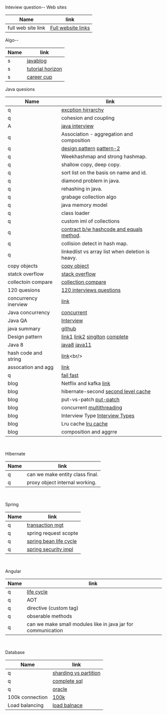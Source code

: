 Inteview question--
Web sites

Name | link |
------ | ------ |
full web site link| [Full website links](https://github.com/akshay0007/study/blob/master/websites.md) <br/>

Algo--

Name | link |
------ | ------ |
s| [javablog](https://java2blog.com/java-coding-interview-questions/) <br/>
s| [tutorial horizon](https://algorithms.tutorialhorizon.com/) <br/>
s| [career cup](https://www.careercup.com/page)

Java quesions

Name | link |
------ | ------ |
q|[excption hirrarchy](https://www.geeksforgeeks.org/exception-handling-with-method-overriding-in-java/)
q|cohesion and coupling
A|[java interview](https://www.youtube.com/c/DefogTech/playlists)
q|Association - aggregation and composition<br/>
q| [design pattern](https://www.javatpoint.com/command-pattern) [pattern-2](https://www.journaldev.com/1562/flyweight-design-pattern-java)
q|Weekhashmap and strong hashmap.<br/>
q|shallow copy, deep copy.<br/>
q|sort list on the basis on name and id.<br/>
q|diamond problem in java.<br/>
q|rehashing in java.<br/>
q|grabage collection algo
q|java memory model
q|class loader
q|custom iml of collections
q|[contract b/w hashcode and equals method](https://www.baeldung.com/java-equals-hashcode-contracts).<br/>
q|collision detect in hash map.<br/>
q|linkedlist vs array list when deletion is heavy.<br/>
copy objects|[copy object](https://www.tutorialspoint.com/how-to-create-an-immutable-class-with-mutable-object-references-in-java) 
statck overflow| [stack overflow](https://stackoverflow.com/questions/34109363/how-can-we-maintain-immutability-of-a-class-with-a-mutable-reference/34109446)<br/>
collectoin compare | [collection compare](https://www.javamadesoeasy.com/2015/04/collection-list-set-and-map-all.html)<br/>
120 quesions|[120 interviews questions](https://www.javamadesoeasy.com/2015/07/core-java-top-120-most-interesting-and_21.html)<br/>
concurrency inerview|[link](https://www.javamadesoeasy.com/search/label/Thread%20Concurrency)<br/>
|Java concurrency|[concurrent](https://www.youtube.com/playlist?list=PLhfHPmPYPPRk6yMrcbfafFGSbE2EPK_A6)<br/>
|Java QA|[Interview](https://www.javamadesoeasy.com/2015/07/core-java-top-120-most-interesting-and_21.html)<br/>
|java summary|[github](https://github.com/HugoMatilla/Effective-JAVA-Summary)<br/>
|Design pattern|[link1](https://www.javatpoint.com/design-patterns-in-java#:~:text=Java%20Design%20Patterns,3) [link2](https://howtodoinjava.com/gang-of-four-java-design-patterns/) [singlton](https://dzone.com/articles/java-singletons-using-enum) [complete](https://www.journaldev.com/1827/java-design-patterns-example-tutorial#singleton-pattern)<br/>
|Java 8|[java8](https://howtodoinjava.com/java8/) [java11](https://www.baeldung.com/java-11-new-features)<br/>
|hash code and string|[link](https://howtodoinjava.com/java/basics/java-hashcode-equals-methods/#:~:text=Contract%20between%20hashCode()%20and%20equals()&text=If%20two%20objects%20are%20equal,lang.)<br/>
|assocation and agg|[link](https://www.geeksforgeeks.org/association-composition-aggregation-java/)<br/>
q| [fail fast](https://www.javamadesoeasy.com/2015/04/concurrentmodificationexception-fail.html)<br/>
blog|Netflix and kafka  [link](https://www.confluent.io/blog/how-kafka-is-used-by-netflix/)  <br/>
blog|hibernate-second  [second level cache](https://www.baeldung.com/hibernate-second-level-cache) <br/>
blog|put-vs-patch  [put-patch](https://rapidapi.com/blog/put-vs-patch/) <br/>
blog|concurrent  [multithreading](https://www.journaldev.com/1162/java-multithreading-concurrency-interview-questions-answers#thread-lifecycle) <br/>
blog|Interview Type  [Interview Types](https://qr.ae/pN5HQn)  <br/>
blog|Lru cache  [lru cache](https://medium.com/@krishankantsinghal/my-first-blog-on-medium-583159139237) <br/>
blog|composition and aggrre|[link](https://www.geeksforgeeks.org/association-composition-aggregation-java/) <br/>

<br/>

Hibernate

Name | link |
------ | ------ |
q|can we make entity class final.<br/>
q|proxy object internal working.<br/>

<br/>


Spring

Name | link |
------ | ------ |
q| [transaction mgt](https://dzone.com/articles/spring-transaction-management)
q|spring request scopte
q|[spring bean life cycle](https://medium.com/swlh/the-lifecycle-of-spring-beans-b0edb8936189)
q|[spring security impl](https://auth0.com/blog/spring-boot-authorization-tutorial-secure-an-api-java/)


<br/>

Angular 

Name | link |
------ | ------ |
q|[life cycle](https://angular.io/guide/lifecycle-hooks)
q|AOT
q|directive (custom tag)
q|obserable methods
q|can we make small modules like in java jar for communication

<br/>


Database

Name | link |
------ | ------ |
q|[sharding vs partition](https://hazelcast.com/glossary/sharding/)
q|[complete sql](https://github.com/akshay0007/study/blob/master/sqlbasic.md)
q|[oracle ](https://github.com/akshay0007/InterviewQuestionFullStack/blob/main/Database.md)
100k connection |[100k](https://www.percona.com/blog/2019/02/25/mysql-challenge-100k-connections/) 
Load balancing| [load balnace](https://docs.gitlab.com/ee/administration/database_load_balancing.html)



